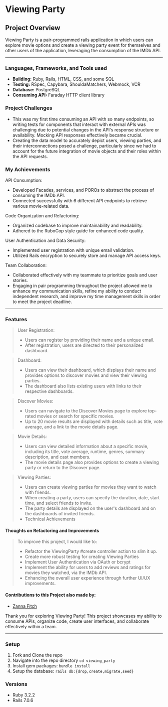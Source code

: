 # Viewing Party

## Project Overview

Viewing Party is a pair-programmed rails application in which users can explore movie options and create a viewing party event for themselves and other users of the application, leveraging the consumption of the IMDb API.

---
### Languages, Frameworks, and Tools used
- **Building:** Ruby, Rails, HTML, CSS, and some SQL
- **Testing:** RSpec, Capybara, ShouldaMatchers, Webmock, VCR
- **Database:** PostgreSQL
- **Consuming API:** Faraday HTTP client library

### Project Challenges
- This was my first time consuming an API with so many endpoints, so writing tests for components that interact with external APIs was challenging due to potential changes in the API's response structure or availability. Mocking API responses effectively became crucial.
- Creating the data model to accurately depict users, viewing parties, and their interconnections posed a challenge, particularly since we had to account for the future integration of movie objects and their roles within the API requests. 

### My Achievements
API Consumption:
- Developed Facades, services, and POROs to abstract the process of consuming the IMDb API.
- Connected successfully with 6 different API endpoints to retrieve various movie-related data.

Code Organization and Refactoring:
- Organized codebase to improve maintainability and readability.
- Adhered to the RuboCop style guide for enhanced code quality.

User Authentication and Data Security:
- Implemented user registration with unique email validation.
- Utilized Rails encryption to securely store and manage API access keys.

Team Collaboration:
- Collaborated effectively with my teammate to prioritize goals and user stories.
- Engaging in pair programming throughout the project allowed me to enhance my communication skills, refine my ability to conduct independent research, and improve my time management skills in order to meet the project deadline.

---
### Features
> User Registration:
> - Users can register by providing their name and a unique email.
> - After registration, users are directed to their personalized dashboard.
  
> Dashboard:
> - Users can view their dashboard, which displays their name and provides options to discover movies and view their viewing parties.
> - The dashboard also lists existing users with links to their respective dashboards.

> Discover Movies:
> - Users can navigate to the Discover Movies page to explore top-rated movies or search for specific movies.
> - Up to 20 movie results are displayed with details such as title, vote average, and a link to the movie details page.

> Movie Details:
> - Users can view detailed information about a specific movie, including its title, vote average, runtime, genres, summary description, and cast members.
> - The movie details page also provides options to create a viewing party or return to the Discover page.

> Viewing Parties:
> - Users can create viewing parties for movies they want to watch with friends.
> - When creating a party, users can specify the duration, date, start time, and select friends to invite.
> - The party details are displayed on the user's dashboard and on the dashboards of invited friends.
> - Technical Achievements

#### Thoughts on Refactoring and Improvements
> To improve this project, I would like to:
> - Refactor the ViewingParty #create controller action to slim it up.
> - Create more robust testing for creating Viewing Parties
> - Implement User Authentication via OAuth or bcrypt
> - Implement the ability for users to add reviews and ratings for movies they watched, via the IMDb API.
> - Enhancing the overall user experience through further UI/UX improvements.

#### Contributions to this Project also made by:
- [Zanna Fitch](https://github.com/z-fitch)

Thank you for exploring Viewing Party! This project showcases my ability to consume APIs, organize code, create user interfaces, and collaborate effectively within a team.


--- 


### Setup

1. Fork and Clone the repo
2. Navigate into the repo directory `cd viewing_party`
3. Install gem packages: `bundle install`
4. Setup the database: `rails db:{drop,create,migrate,seed}`


### Versions
- Ruby 3.2.2
- Rails 7.0.6
